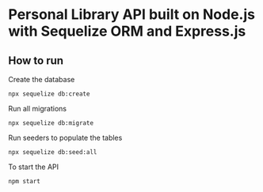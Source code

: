 # Personal Library API built on Node.js with Sequelize ORM and Express.js

## How to run

Create the database
```
npx sequelize db:create
```
Run all migrations 
```
npx sequelize db:migrate
```
Run seeders to populate the tables
```
npx sequelize db:seed:all
```
To start the API
```
npm start
```
